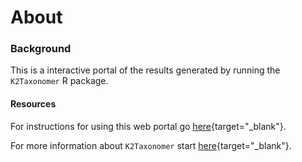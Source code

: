 About  
=====================================

### Background

This is a interactive portal of the results generated by running the `K2Taxonomer` R package.

#### Resources

For instructions for using this web portal go [here](https://montilab.github.io/K2Taxonomer/articles/K2Taxonomer_portalInstructions.html){target="_blank"}.

For more information about `K2Taxonomer` start [here](https://montilab.github.io/K2Taxonomer/){target="_blank"}.
